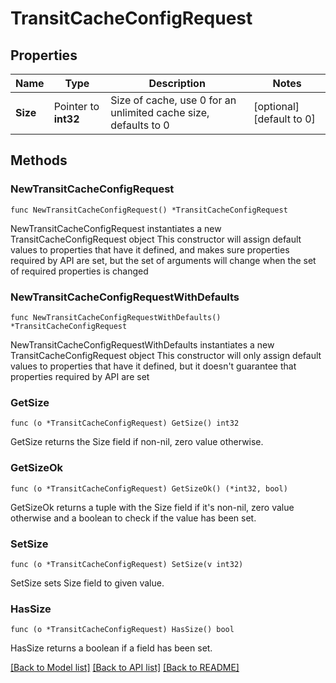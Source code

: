 # TransitCacheConfigRequest

## Properties

Name | Type | Description | Notes
------------ | ------------- | ------------- | -------------
**Size** | Pointer to **int32** | Size of cache, use 0 for an unlimited cache size, defaults to 0 | [optional] [default to 0]

## Methods

### NewTransitCacheConfigRequest

`func NewTransitCacheConfigRequest() *TransitCacheConfigRequest`

NewTransitCacheConfigRequest instantiates a new TransitCacheConfigRequest object
This constructor will assign default values to properties that have it defined,
and makes sure properties required by API are set, but the set of arguments
will change when the set of required properties is changed

### NewTransitCacheConfigRequestWithDefaults

`func NewTransitCacheConfigRequestWithDefaults() *TransitCacheConfigRequest`

NewTransitCacheConfigRequestWithDefaults instantiates a new TransitCacheConfigRequest object
This constructor will only assign default values to properties that have it defined,
but it doesn't guarantee that properties required by API are set

### GetSize

`func (o *TransitCacheConfigRequest) GetSize() int32`

GetSize returns the Size field if non-nil, zero value otherwise.

### GetSizeOk

`func (o *TransitCacheConfigRequest) GetSizeOk() (*int32, bool)`

GetSizeOk returns a tuple with the Size field if it's non-nil, zero value otherwise
and a boolean to check if the value has been set.

### SetSize

`func (o *TransitCacheConfigRequest) SetSize(v int32)`

SetSize sets Size field to given value.

### HasSize

`func (o *TransitCacheConfigRequest) HasSize() bool`

HasSize returns a boolean if a field has been set.


[[Back to Model list]](../README.md#documentation-for-models) [[Back to API list]](../README.md#documentation-for-api-endpoints) [[Back to README]](../README.md)


